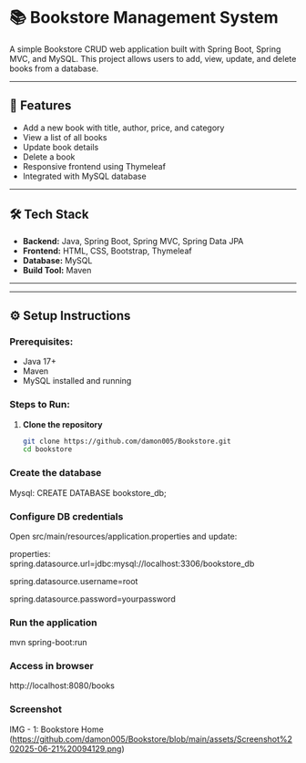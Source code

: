 # 📚 Bookstore Management System

A simple Bookstore CRUD web application built with Spring Boot, Spring MVC, and MySQL. This project allows users to add, view, update, and delete books from a database.

---

## 🚀 Features

- Add a new book with title, author, price, and category
- View a list of all books
- Update book details
- Delete a book
- Responsive frontend using Thymeleaf
- Integrated with MySQL database

---

## 🛠️ Tech Stack

- **Backend:** Java, Spring Boot, Spring MVC, Spring Data JPA
- **Frontend:** HTML, CSS, Bootstrap, Thymeleaf
- **Database:** MySQL
- **Build Tool:** Maven

---


---

## ⚙️ Setup Instructions

### Prerequisites:
- Java 17+
- Maven
- MySQL installed and running

### Steps to Run:


1. **Clone the repository**
   ```bash
   git clone https://github.com/damon005/Bookstore.git
   cd bookstore


### Create the database

Mysql:
  CREATE DATABASE bookstore_db;


### Configure DB credentials
Open src/main/resources/application.properties and update:

properties: 
   spring.datasource.url=jdbc:mysql://localhost:3306/bookstore_db
   
   spring.datasource.username=root
   
   spring.datasource.password=yourpassword


### Run the application
   mvn spring-boot:run


### Access in browser
   http://localhost:8080/books


 ### Screenshot

 IMG - 1:  Bookstore Home
(https://github.com/damon005/Bookstore/blob/main/assets/Screenshot%202025-06-21%20094129.png)
 
   
